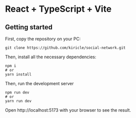 # React + TypeScript + Vite

## Getting started

First, copy the repository on your PC:

```
git clone https://github.com/kiricle/social-network.git
```

Then, install all the necessary dependencies:

```
npm i
# or
yarn install
```

Then, run the development server

```
npm run dev
# or
yarn run dev
```

Open http://localhost:5173 with your browser to see the result.
